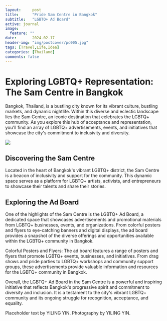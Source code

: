 ```yaml
---
layout:     post
title:      "Pride Sam Centre in Bangkok"
subtitle:   "LGBTQ+ Ad Board"
active: journal
image:
  feature: ""
date:       2024-02-17 
header-img: "img/postcover/pc005.jpg"
tags: [Travel,Life,Idea]
categories: [Thailand]
comments: false
---
```


<h1>Exploring LGBTQ+ Representation: The Sam Centre in Bangkok</h1>

<p>Bangkok, Thailand, is a bustling city known for its vibrant culture, bustling markets, and dynamic nightlife. Within this diverse and eclectic landscape lies the Sam Centre, an iconic destination that celebrates the LGBTQ+ community. As you explore this hub of acceptance and representation, you'll find an array of LGBTQ+ advertisements, events, and initiatives that showcase the city's commitment to inclusivity and diversity.</p>

<img class="image-custom-inner-size" src="{{ site.baseurl }}/img/journal/Thailand/pc001.jpg" >

<h2>Discovering the Sam Centre</h2>
<p>Located in the heart of Bangkok's vibrant LGBTQ+ district, the Sam Centre is a beacon of inclusivity and support for the community. This dynamic space serves as a platform for LGBTQ+ artists, activists, and entrepreneurs to showcase their talents and share their stories.</p>
<h2>Exploring the Ad Board</h2>

<p>One of the highlights of the Sam Centre is the LGBTQ+ Ad Board, a dedicated space that showcases advertisements and promotional materials from LGBTQ+ businesses, events, and organizations. From colorful posters and flyers to eye-catching banners and digital displays, the ad board provides a snapshot of the diverse offerings and opportunities available within the LGBTQ+ community in Bangkok.</p>

<p> Colorful Posters and Flyers: The ad board features a range of posters and flyers that promote LGBTQ+ events, businesses, and initiatives. From drag shows and pride parties to LGBTQ+ workshops and community support groups, these advertisements provide valuable information and resources for the LGBTQ+ community in Bangkok.
</p>

<p>Overall, the LGBTQ+ Ad Board in the Sam Centre is a powerful and inspiring initiative that reflects Bangkok's progressive spirit and commitment to diversity and inclusion. It is a testament to the city's vibrant LGBTQ+ community and its ongoing struggle for recognition, acceptance, and equality.</p>


<p>Placeholder text by <a>YILING YIN</a>. Photography by <a>YILING YIN</a>.</p>